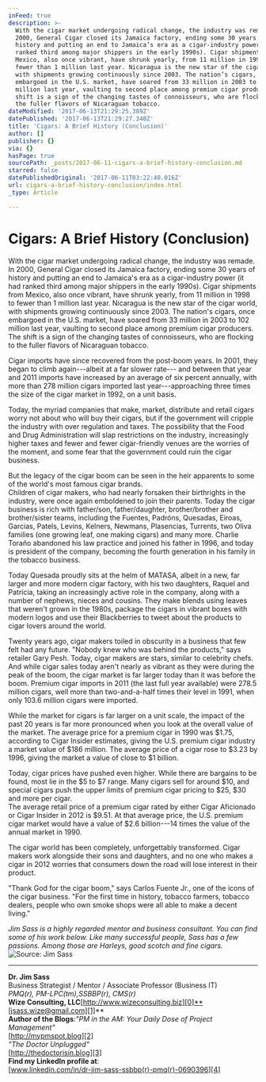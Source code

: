 ```yaml
---
inFeed: true
description: >-
  With the cigar market undergoing radical change, the industry was remade. In
  2000, General Cigar closed its Jamaica factory, ending some 30 years of
  history and putting an end to Jamaica’s era as a cigar-industry power (it had
  ranked third among major shippers in the early 1990s). Cigar shipments from
  Mexico, also once vibrant, have shrunk yearly, from 11 million in 1998 to
  fewer than 1 million last year. Nicaragua is the new star of the cigar world,
  with shipments growing continuously since 2003. The nation’s cigars, once
  embargoed in the U.S. market, have soared from 33 million in 2003 to 102
  million last year, vaulting to second place among premium cigar producers. The
  shift is a sign of the changing tastes of connoisseurs, who are flocking to
  the fuller flavors of Nicaraguan tobacco.
dateModified: '2017-06-13T21:29:25.389Z'
datePublished: '2017-06-13T21:29:27.340Z'
title: 'Cigars: A Brief History (Conclusion)'
author: []
publisher: {}
via: {}
hasPage: true
sourcePath: _posts/2017-06-11-cigars-a-brief-history-conclusion.md
starred: false
datePublishedOriginal: '2017-06-11T03:22:40.016Z'
url: cigars-a-brief-history-conclusion/index.html
_type: Article

---
```

# Cigars: A Brief History (Conclusion)

With the cigar market undergoing radical change, the industry was remade. In 2000, General Cigar closed its Jamaica factory, ending some 30 years of history and putting an end to Jamaica's era as a cigar-industry power (it had ranked third among major shippers in the early 1990s). Cigar shipments from Mexico, also once vibrant, have shrunk yearly, from 11 million in 1998 to fewer than 1 million last year. Nicaragua is the new star of the cigar world, with shipments growing continuously since 2003\. The nation's cigars, once embargoed in the U.S. market, have soared from 33 million in 2003 to 102 million last year, vaulting to second place among premium cigar producers. The shift is a sign of the changing tastes of connoisseurs, who are flocking to the fuller flavors of Nicaraguan tobacco.

Cigar imports have since recovered from the post-boom years. In 2001, they began to climb again---albeit at a far slower rate--- and between that year and 2011 imports have increased by an average of six percent annually, with more than 278 million cigars imported last year---approaching three times the size of the cigar market in 1992, on a unit basis.

Today, the myriad companies that make, market, distribute and retail cigars worry not about who will buy their cigars, but if the government will cripple the industry with over regulation and taxes. The possibility that the Food and Drug Administration will slap restrictions on the industry, increasingly higher taxes and fewer and fewer cigar-friendly venues are the worries of the moment, and some fear that the government could ruin the cigar business.

But the legacy of the cigar boom can be seen in the heir apparents to some of the world's most famous cigar brands.   
Children of cigar makers, who had nearly forsaken their birthrights in the industry, were once again emboldened to join their parents. Today the cigar business is rich with father/son, father/daughter, brother/brother and brother/sister teams, including the Fuentes, Padróns, Quesadas, Eiroas, Garcias, Patels, Levins, Kelners, Newmans, Plasencias, Turrents, two Oliva families (one growing leaf, one making cigars) and many more. Charlie Toraño abandoned his law practice and joined his father in 1996, and today is president of the company, becoming the fourth generation in his family in the tobacco business.

Today Quesada proudly sits at the helm of MATASA, albeit in a new, far larger and more modern cigar factory, with his two daughters, Raquel and Patricia, taking an increasingly active role in the company, along with a number of nephews, nieces and cousins. They make blends using leaves that weren't grown in the 1980s, package the cigars in vibrant boxes with modern logos and use their Blackberries to tweet about the products to cigar lovers around the world.

Twenty years ago, cigar makers toiled in obscurity in a business that few felt had any future. "Nobody knew who was behind the products," says retailer Gary Pesh. Today, cigar makers are stars, similar to celebrity chefs. And while cigar sales today aren't nearly as vibrant as they were during the peak of the boom, the cigar market is far larger today than it was before the boom. Premium cigar imports in 2011 (the last full year available) were 278.5 million cigars, well more than two-and-a-half times their level in 1991, when only 103.6 million cigars were imported.

While the market for cigars is far larger on a unit scale, the impact of the past 20 years is far more pronounced when you look at the overall value of the market. The average price for a premium cigar in 1990 was $1.75, according to Cigar Insider estimates, giving the U.S. premium cigar industry a market value of $186 million. The average price of a cigar rose to $3.23 by 1996, giving the market a value of close to $1 billion.

Today, cigar prices have pushed even higher. While there are bargains to be found, most lie in the $5 to $7 range. Many cigars sell for around $10, and special cigars push the upper limits of premium cigar pricing to $25, $30 and more per cigar.   
The average retail price of a premium cigar rated by either Cigar Aficionado or Cigar Insider in 2012 is $9.51\. At that average price, the U.S. premium cigar market would have a value of $2.6 billion---14 times the value of the annual market in 1990\.

The cigar world has been completely, unforgettably transformed. Cigar makers work alongside their sons and daughters, and no one who makes a cigar in 2012 worries that consumers down the road will lose interest in their product.

"Thank God for the cigar boom," says Carlos Fuente Jr., one of the icons of the cigar business. "For the first time in history, tobacco farmers, tobacco dealers, people who own smoke shops were all able to make a decent living."

_Jim Sass is a highly regarded mentor and business consultant. You can find some of his work below. Like many successful people, Sass has a few passions. Among those are Harleys, good scotch and fine cigars._
![Source:  Jim Sass](https://imgflo.herokuapp.com/graph/2b2431f8e7ba7b0/760fe3fe12d750a8d7b0954ca977fabf/croprotate.jpg?cropheight=3000&cropwidth=2253&degrees=-270&input=https%3A%2F%2Fthe-grid-user-content.s3-us-west-2.amazonaws.com%2Fc304427b-6a6b-4afa-bf22-bcfafb1336b7.jpg&x=0&y=0)

---

**Dr. Jim Sass**  
Business Strategist / Mentor / Associate Professor (Business IT)  
_PMQ(r), PM-LPC(tm),SSBBP(r), CMS(r)_  
**Wize Consulting, LLC**[http://www.wizeconsulting.biz][0]**[jsass.wize@gmail.com][1]**  
**Author of the Blogs**:_"PM in the AM: Your Daily Dose of Project Management"_  
[http://mypmspot.blog][2]  
_"The Doctor Unplugged"_  
[http://thedoctorisin.blog][3]  
**Find my LinkedIn profile at**:  
[www.linkedin.com/in/dr-jim-sass-ssbbp(r)-pmq(r)-0690396][4]

[0]: http://www.wizeconsulting.biz/
[1]: mailto:jsass.wize@gmail.com
[2]: http://mypmspot.blog/
[3]: http://thedoctorisin.blog/
[4]: http://www.linkedin.com%2Fin%2Fdr-jim-sass-ssbbp%C2%AE-pmq%C2%AE-0690396/